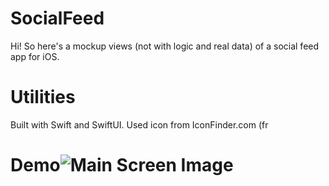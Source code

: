 # SocialFeed

Hi! So here's a mockup views (not with logic and real data) of a social feed app for iOS.

# Utilities
Built with Swift and SwiftUI.
Used icon from IconFinder.com (fr


# Demo![Main Screen Image](https://i.imgur.com/kgDM7EU.png)

<!--stackedit_data:
eyJoaXN0b3J5IjpbLTEzODcwMDQ4MCwtMTU0NTY1NzU1NV19
-->